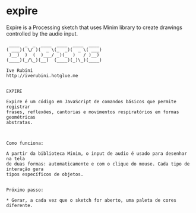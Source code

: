 # expire
Expire is a Processing sketch that uses Minim library to create drawings controlled by the audio input.

	 ____  _  _  ____  ____  ____  ____ 
	( ___)( \/ )(  _ \(_  _)(  _ \( ___)
	 )__)  )  (  )___/ _)(_  )   / )__) 
	(____)(_/\_)(__)  (____)(_)\_)(____)

	Ive Rubini
	http://iverubini.hotglue.me


	EXPIRE

	Expire é um código em JavaScript de comandos básicos que permite registrar
	frases, reflexões, cantorias e movimentos respiratórios em formas geométricas
	abstratas. 
	


	Como funciona:

	A partir da biblioteca Minim, o input de audio é usado para desenhar na tela
	de duas formas: automaticamente e com o clique do mouse. Cada tipo de interação gera
	tipos específicos de objetos.


	Próximo passo:

	* Gerar, a cada vez que o sketch for aberto, uma paleta de cores diferente.


